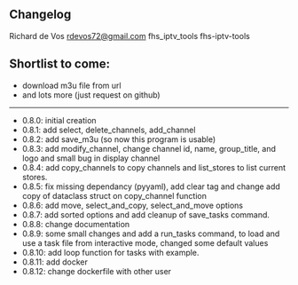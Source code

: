 ## Changelog

Richard de Vos <rdevos72@gmail.com>
fhs_iptv_tools
fhs-iptv-tools

Shortlist to come:
------------------

- download m3u file from url
- and lots more (just request on github)

--------------------------------------------------------------
- 0.8.0: initial creation
- 0.8.1: add select, delete_channels, add_channel
- 0.8.2: add save_m3u (so now this program is usable)
- 0.8.3: add modify_channel, change channel id, name, group_title, and logo and small bug in display channel
- 0.8.4: add copy_channels to copy channels and list_stores to list current stores.
- 0.8.5: fix missing dependancy (pyyaml), add clear tag and change add copy of dataclass struct on copy_channel function
- 0.8.6: add move, select_and_copy, select_and_move options
- 0.8.7: add sorted options and add cleanup of save_tasks command.
- 0.8.8: change documentation
- 0.8.9: some small changes and add a run_tasks command, to load and use a task file from interactive mode, changed some default values
- 0.8.10: add loop function for tasks with example.
- 0.8.11: add docker
- 0.8.12: change dockerfile with other user
